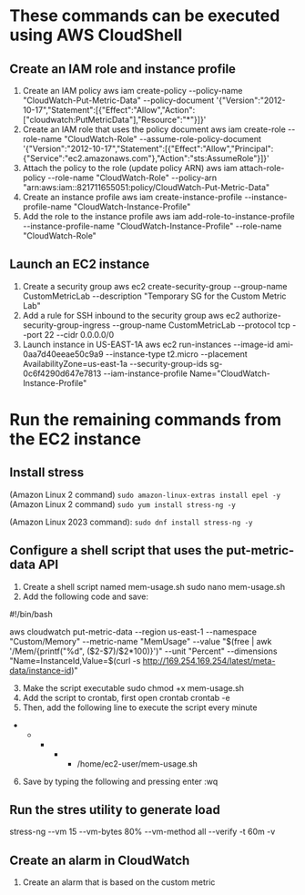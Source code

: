 # These commands can be executed using AWS CloudShell

## Create an IAM role and instance profile
1. Create an IAM policy
aws iam create-policy --policy-name "CloudWatch-Put-Metric-Data" --policy-document '{"Version":"2012-10-17","Statement":[{"Effect":"Allow","Action":["cloudwatch:PutMetricData"],"Resource":"*"}]}'
2. Create an IAM role that uses the policy document
aws iam create-role --role-name "CloudWatch-Role" --assume-role-policy-document '{"Version":"2012-10-17","Statement":[{"Effect":"Allow","Principal":{"Service":"ec2.amazonaws.com"},"Action":"sts:AssumeRole"}]}'
3. Attach the policy to the role (update policy ARN)
aws iam attach-role-policy --role-name "CloudWatch-Role" --policy-arn "arn:aws:iam::821711655051:policy/CloudWatch-Put-Metric-Data"
4. Create an instance profile
aws iam create-instance-profile --instance-profile-name "CloudWatch-Instance-Profile"
5. Add the role to the instance profile
aws iam add-role-to-instance-profile --instance-profile-name "CloudWatch-Instance-Profile" --role-name "CloudWatch-Role"

## Launch an EC2 instance
1. Create a security group
aws ec2 create-security-group --group-name CustomMetricLab --description "Temporary SG for the Custom Metric Lab"
2. Add a rule for SSH inbound to the security group
aws ec2 authorize-security-group-ingress --group-name CustomMetricLab --protocol tcp --port 22 --cidr 0.0.0.0/0
3. Launch instance in US-EAST-1A
aws ec2 run-instances --image-id ami-0aa7d40eeae50c9a9 --instance-type t2.micro --placement AvailabilityZone=us-east-1a --security-group-ids sg-0c6f4290d647e7813 --iam-instance-profile Name="CloudWatch-Instance-Profile"

# Run the remaining commands from the EC2 instance

## Install stress
(Amazon Linux 2 command) `sudo amazon-linux-extras install epel -y`
(Amazon Linux 2 command) `sudo yum install stress-ng -y`

(Amazon Linux 2023 command): `sudo dnf install stress-ng -y`

## Configure a shell script that uses the put-metric-data API
1. Create a shell script named mem-usage.sh
sudo nano mem-usage.sh
2. Add the following code and save:

#!/bin/bash

aws cloudwatch put-metric-data --region us-east-1 --namespace "Custom/Memory" --metric-name "MemUsage" --value "$(free | awk '/Mem/{printf("%d", ($2-$7)/$2*100)}')" --unit "Percent" --dimensions "Name=InstanceId,Value=$(curl -s http://169.254.169.254/latest/meta-data/instance-id)"

3. Make the script executable
sudo chmod +x mem-usage.sh
4. Add the script to crontab, first open crontab
crontab -e
5. Then, add the following line to execute the script every minute
* * * * * /home/ec2-user/mem-usage.sh
6. Save by typing the following and pressing enter
:wq

## Run the stres utility to generate load
stress-ng --vm 15 --vm-bytes 80% --vm-method all --verify -t 60m -v

## Create an alarm in CloudWatch
1. Create an alarm that is based on the custom metric


